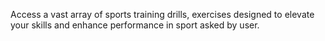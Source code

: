 Access a vast array of sports training drills, exercises  designed to elevate your skills and enhance performance in sport asked by user.
